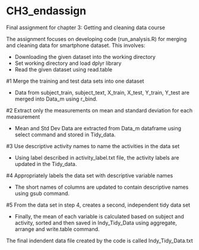 # CH3_endassign
Final assignment for chapter 3: Getting and cleaning data course

The assignment focuses on developing code (run_analysis.R) for merging and cleaning data for smartphone dataset. This involves:

* Downloading the given dataset into the working directory
* Set working directory and load dplyr library
* Read the given dataset using read.table

#1 Merge the training and test data sets into one dataset
* Data from subject_train, subject_text, X_train, X_test, Y_train, Y_test are merged into Data_m using r_bind.

#2 Extract only the measurements on mean and standard deviation for each measurement
* Mean and Std Dev Data are extracted from Data_m dataframe using select command and stored in Tidy_data.

#3 Use descriptive activity names to name the activities in the data set
* Using label described in activity_label.txt file, the activity labels are updated in the Tidy_data.

#4 Appropriately labels the data set with descriptive variable names
* The short names of columns are updated to contain descriptive names using gsub command.

#5 From the data set in step 4, creates a second, independent tidy data set
* Finally, the mean of each variable is calculated based on subject and activity, sorted and then saved in Indy_Tidy_Data using aggregate, arrange and write.table command.

The final indendent data file created by the code is called Indy_Tidy_Data.txt
